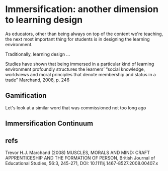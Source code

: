 # Immersification: another dimension to learning design

As educators, other than being always on top of the content we're teaching, the next most important thing for students is in designing the learning environment.

Traditionally, learning design ... <something about different design considerations of learning design>

Studies have shown that being immersed in a particular kind of learning environment profoundly structures the learners’ “social knowledge, worldviews and moral principles that denote membership and status in a trade” Marchand, 2008, p. 246

## Gamification
Let's look at a similar word that was commissioned not too long ago

## Immersification Continuum


## refs
Trevor H.J. Marchand (2008) MUSCLES, MORALS AND MIND: CRAFT APPRENTICESHIP AND THE FORMATION OF PERSON, British Journal of Educational Studies, 56:3, 245-271, DOI: 10.1111/j.1467-8527.2008.00407.x


